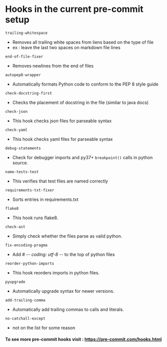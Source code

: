 # Hooks in the current pre-commit setup  

`trailing-whitespace`  
* Removes all trailing white spaces from liens based on the type of file
* ex : leave the last two spaces on markdown file lines  

`end-of-file-fixer`  
- Removes newlines from the end of files

`autopep8-wrapper`  
- Automatically formats Python code to conform to the PEP 8 style guide

`check-docstring-first`  
* Checks the placement of docstring in the file (similar to java docs)

`check-json`  
* This hook checks json files for parseable syntax

`check-yaml`  
* This hook checks yaml files for parseable syntax

`debug-statements`  
* Check for debugger imports and py37+ `breakpoint()` calls in python source.

`name-tests-test`  
* This verifies that test files are named correctly

`requirements-txt-fixer`  
* Sorts entries in requirements.txt

`flake8`  
* This hook runs flake8.

`check-ast`  
* Simply check whether the files parse as valid python.

`fix-encoding-pragma`  
* Add # -*- coding: utf-8 -*- to the top of python files

`reorder-python-imports`  
* This hook reorders imports in python files.

`pyupgrade`  
* Automatically upgrade syntax for newer versions.

`add-trailing-comma`
* Automatically add trailing commas to calls and literals.

`no-catchall-except`
* not on the list for some reason

#### To see more pre-commit hooks visit : https://pre-commit.com/hooks.html
